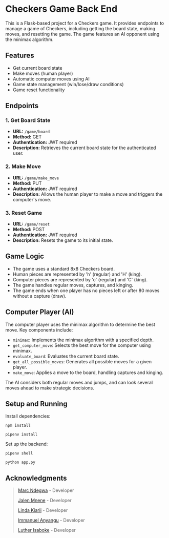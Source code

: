 # Checkers Game Back End

This is a Flask-based project for a Checkers game. It provides endpoints to manage a game of Checkers, including getting the board state, making moves, and resetting the game. The game features an AI opponent using the minimax algorithm.

## Features

- Get current board state
- Make moves (human player)
- Automatic computer moves using AI
- Game state management (win/lose/draw conditions)
- Game reset functionality

## Endpoints

### 1. Get Board State

- **URL:** `/game/board`
- **Method:** GET
- **Authentication:** JWT required
- **Description:** Retrieves the current board state for the authenticated user.

### 2. Make Move

- **URL:** `/game/make_move`
- **Method:** PUT
- **Authentication:** JWT required
- **Description:** Allows the human player to make a move and triggers the computer's move.

### 3. Reset Game

- **URL:** `/game/reset`
- **Method:** POST
- **Authentication:** JWT required
- **Description:** Resets the game to its initial state.

## Game Logic

- The game uses a standard 8x8 Checkers board.
- Human pieces are represented by 'h' (regular) and 'H' (king).
- Computer pieces are represented by 'c' (regular) and 'C' (king).
- The game handles regular moves, captures, and kinging.
- The game ends when one player has no pieces left or after 80 moves without a capture (draw).

## Computer Player (AI)

The computer player uses the minimax algorithm to determine the best move. Key components include:

- `minimax`: Implements the minimax algorithm with a specified depth.
- `get_computer_move`: Selects the best move for the computer using minimax.
- `evaluate_board`: Evaluates the current board state.
- `get_all_possible_moves`: Generates all possible moves for a given player.
- `make_move`: Applies a move to the board, handling captures and kinging.

The AI considers both regular moves and jumps, and can look several moves ahead to make strategic decisions.

## Setup and Running

Install dependencies:

    npm install

    pipenv install

Set up the backend:

    pipenv shell

    python app.py

## Acknowledgments

> [Marc Ndegwa](https://github.com/teeno-vices) - Developer
>
> [Jalen Mnene](https://github.com/Jalenzzz) - Developer
>
> [Linda Kiarii](https://github.com/KiariiLinda) - Developer
>
> [Immanuel Anyangu](https://github.com/Meshmanuu) - Developer
>
> [Luther Isaboke](https://github.com/kib4n4) - Developer
